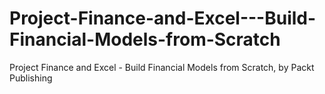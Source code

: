 # Project-Finance-and-Excel---Build-Financial-Models-from-Scratch
Project Finance and Excel - Build Financial Models from Scratch, by Packt Publishing
